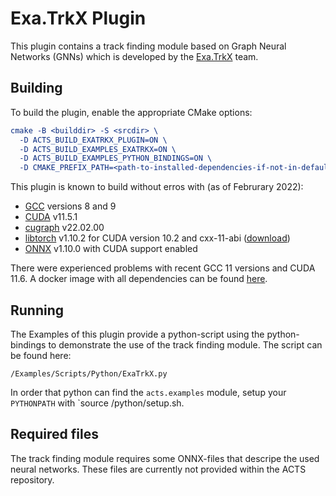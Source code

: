 # Exa.TrkX Plugin

This plugin contains a track finding module based on Graph Neural Networks (GNNs) which is developed by the [Exa.TrkX](https://exatrkx.github.io/) team.

## Building

To build the plugin, enable the appropriate CMake options:

```cmake
cmake -B <builddir> -S <srcdir> \
  -D ACTS_BUILD_EXATRKX_PLUGIN=ON \
  -D ACTS_BUILD_EXAMPLES_EXATRKX=ON \
  -D ACTS_BUILD_EXAMPLES_PYTHON_BINDINGS=ON \
  -D CMAKE_PREFIX_PATH=<path-to-installed-dependencies-if-not-in-default-paths>
```

This plugin is known to build without erros with (as of Februrary 2022):

* [GCC](https://gcc.gnu.org) versions 8 and 9
* [CUDA](https://developer.nvidia.com/cuda-zone) v11.5.1
* [cugraph](https://github.com/rapidsai/cugraph) v22.02.00
* [libtorch](https://pytorch.org/) v1.10.2 for CUDA version 10.2 and cxx-11-abi ([download](https://download.pytorch.org/libtorch/cu102/libtorch-cxx11-abi-shared-with-deps-1.10.2%2Bcu102.zip))
* [ONNX](https://github.com/microsoft/onnxruntime) v1.10.0 with CUDA support enabled

There were experienced problems with recent GCC 11 versions and CUDA 11.6. A docker image with all dependencies can be found [here](https://github.com/acts-project/machines).

## Running

The Examples of this plugin provide a python-script using the python-bindings to demonstrate the use of the track finding module. The script can be found here:

```
/Examples/Scripts/Python/ExaTrkX.py
```

In order that python can find the `acts.examples` module, setup your `PYTHONPATH` with `source <builddir>/python/setup.sh.

## Required files

The track finding module requires some ONNX-files that descripe the used neural networks. These files are currently not provided within the ACTS repository.
